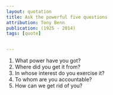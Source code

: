 ```yaml
---
layout: quotation
title: Ask the powerful five questions
attribution: Tony Benn
publication: (1925 - 2014)
tags: [quote]


---
```


<ol>
<li>What power have you got?</li>
<li>Where did you get it from?</li>
<li>In whose interest do you exercise it?</li>
<li>To whom are you accountable?</li>
<li>How can we get rid of you?</li>
</ol>
